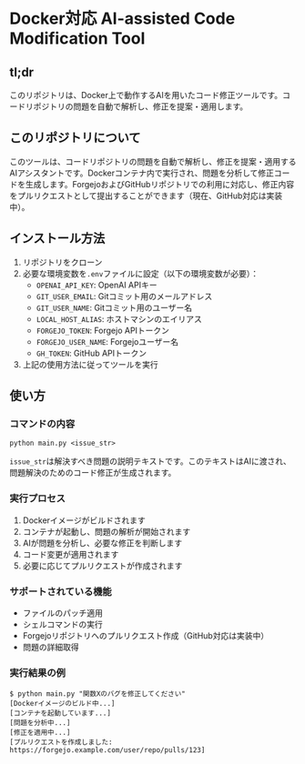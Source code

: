 # Docker対応 AI-assisted Code Modification Tool

## tl;dr

このリポジトリは、Docker上で動作するAIを用いたコード修正ツールです。コードリポジトリの問題を自動で解析し、修正を提案・適用します。

## このリポジトリについて

このツールは、コードリポジトリの問題を自動で解析し、修正を提案・適用するAIアシスタントです。Dockerコンテナ内で実行され、問題を分析して修正コードを生成します。ForgejoおよびGitHubリポジトリでの利用に対応し、修正内容をプルリクエストとして提出することができます（現在、GitHub対応は実装中）。

## インストール方法

1. リポジトリをクローン
2. 必要な環境変数を`.env`ファイルに設定（以下の環境変数が必要）：
   - `OPENAI_API_KEY`: OpenAI APIキー
   - `GIT_USER_EMAIL`: Gitコミット用のメールアドレス
   - `GIT_USER_NAME`: Gitコミット用のユーザー名
   - `LOCAL_HOST_ALIAS`: ホストマシンのエイリアス
   - `FORGEJO_TOKEN`: Forgejo APIトークン
   - `FORGEJO_USER_NAME`: Forgejoユーザー名
   - `GH_TOKEN`: GitHub APIトークン
3. 上記の使用方法に従ってツールを実行

## 使い方

### コマンドの内容

```
python main.py <issue_str>
```

`issue_str`は解決すべき問題の説明テキストです。このテキストはAIに渡され、問題解決のためのコード修正が生成されます。

### 実行プロセス

1. Dockerイメージがビルドされます
2. コンテナが起動し、問題の解析が開始されます
3. AIが問題を分析し、必要な修正を判断します
4. コード変更が適用されます
5. 必要に応じてプルリクエストが作成されます

### サポートされている機能

- ファイルのパッチ適用
- シェルコマンドの実行
- Forgejoリポジトリへのプルリクエスト作成（GitHub対応は実装中）
- 問題の詳細取得

### 実行結果の例

```
$ python main.py "関数Xのバグを修正してください"
[Dockerイメージのビルド中...]
[コンテナを起動しています...]
[問題を分析中...]
[修正を適用中...]
[プルリクエストを作成しました: https://forgejo.example.com/user/repo/pulls/123]
```
